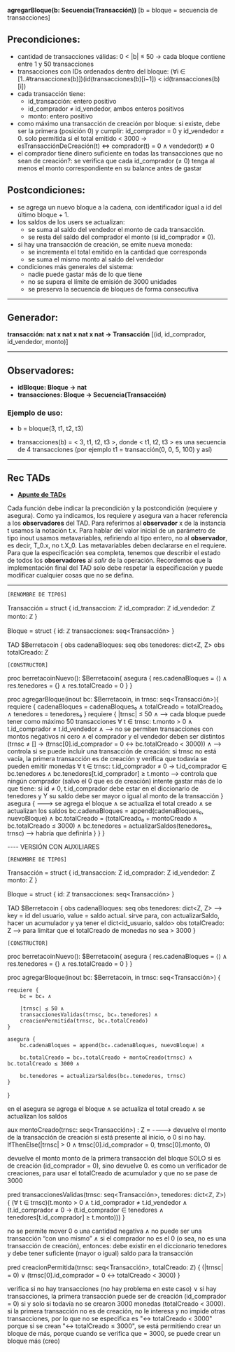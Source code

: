 **agregarBloque(b: Secuencia(Transacción))** [b = bloque = secuencia de transacciones]

## Precondiciones:

- cantidad de transacciones válidas: 0 < |b| ≤ 50 -> cada bloque contiene entre 1 y 50 transacciones
- transacciones con IDs ordenados dentro del bloque: (∀i ∈ [1..#transacciones(b)])(id(transacciones(b)[i−1]) < id(transacciones(b)[i])
- cada transacción tiene:
	- id_transacción: entero positivo
    - id_comprador ≠ id_vendedor, ambos enteros positivos
    - monto: entero positivo
- como máximo una transacción de creación por bloque: si existe, debe ser la primera (posición 0) y cumplir: id_comprador = 0 y id_vendedor ≠ 0. solo permitida si el total emitido < 3000 ->  esTransacciónDeCreación(t) <=> comprador(t) = 0 ∧ vendedor(t) ≠ 0
- el comprador tiene dinero suficiente en todas las transacciones que no sean de creación?: se verifica que cada id_comprador (≠ 0) tenga al menos el monto correspondiente en su balance antes de gastar

## Postcondiciones:

- se agrega un nuevo bloque a la cadena, con identificador igual a id del último bloque + 1.
- los saldos de los users se actualizan:
	- se suma al saldo del vendedor el monto de cada transacción.
	- se resta del saldo del comprador el monto (si id_comprador ≠ 0).
- si hay una transacción de creación, se emite nueva moneda:
	- se incrementa el total emitido en la cantidad que corresponda
	- se suma el mismo monto al saldo del vendedor
- condiciones más generales del sistema:
	- nadie puede gastar más de lo que tiene
	- no se supera el límite de emisión de 3000 unidades
	- se preserva la secuencia de bloques de forma consecutiva

---

## Generador: 

**transacción: nat x nat x nat x nat -> Transacción** [(id, id_comprador, id_vendedor, monto)]

---

## Observadores:

- **idBloque: Bloque -> nat**
- **transacciones: Bloque -> Secuencia(Transacción)**

### Ejemplo de uso:

- b = bloque(3, t1, t2, t3)

- transacciones(b) = < 3, t1, t2, t3 >, donde < t1, t2, t3 > es una secuencia de 4 transacciones (por ejemplo t1 = transacción(0, 0, 5, 100) y así)

---

## Rec TADs
- **[Apunte de TADs](https://github.com/blatth/uba-algo2/blob/main/Apuntes/TADs.pdf)**

Cada función debe indicar la precondición y la postcondición (requiere y asegura). Como ya indicamos, los requiere y asegura van a hacer referencia a los **observadores** del TAD. Para referirnos al **observador** x de la instancia t usamos la notación t.x. Para hablar del valor inicial de un parámetro de tipo inout usamos metavariables, refiriendo al tipo entero, no al **observador**, es decir, T_0.x, no t.X_0. Las metavariables deben declararse en el requiere.
Para que la especificación sea completa, tenemos que describir el estado de todos los **observadores** al _salir_ de la operación. Recordemos que la implementación final del TAD solo debe respetar la especificación y puede modificar cualquier cosas que no se defina.

---

	[RENOMBRE DE TIPOS]
 
Transacción = struct {
  id_transaccion: ℤ
  id_comprador: ℤ
  id_vendedor: ℤ
  monto: ℤ
}
 
Bloque = struct {
  id: ℤ
  transacciones: seq<Transacción>
}
 
TAD $Berretacoin {
  obs cadenaBloques: seq<Bloque>
  obs tenedores: dict<Z, Z>
  obs totalCreado: Z
 
	[CONSTRUCTOR]
 
  proc berretacoinNuevo(): $Berretacoin{
    asegura {
    res.cadenaBloques = ⟨⟩ ∧
    res.tenedores = {} ∧
    res.totalCreado = 0
    	}
	}
 
  proc agregarBloque(inout bc: $Berretacoin, in trnsc: seq<Transacción>){
    requiere {
	cadenaBloques = cadenaBloques₀ ∧
	totalCreado = totalCreado₀ ∧
	tenedores = tenedores₀
		}
	requiere {
    |trnsc| ≤ 50 ∧ --> cada bloque puede tener como máximo 50 transacciones
    ∀ t ∈ trnsc: t.monto > 0 ∧ t.id_comprador ≠ t.id_vendedor ∧ --> no se permiten transacciones con montos negativos ni cero ∧ el comprador y el vendedor deben ser distintos
    (trnsc ≠ [] → (trnsc[0].id_comprador = 0 ↔ bc.totalCreado < 3000)) ∧ --> controla si se puede incluir una transacción de creación: si trnsc no está vacía, la primera transacción es de creación y verifica que todavía se pueden emitir monedas
    ∀ t ∈ trnsc: t.id_comprador ≠ 0 → t.id_comprador ∈ bc.tenedores ∧ bc.tenedores[t.id_comprador] ≥ t.monto --> controla que ningún comprador (salvo el 0 que es de creación) intente gastar más de lo que tiene: si id ≠ 0, t.id_comprador debe estar en el diccionario de tenedores y Y su saldo debe ser mayor o igual al monto de la transacción
    	}
    asegura { ---> se agrega el bloque ∧ se actualiza el total creado ∧ se actualizan los saldos 
    bc.cadenaBloques = append(cadenaBloques₀, nuevoBloque) ∧
    bc.totalCreado = (totalCreado₀ + montoCreado ∧ bc.totalCreado ≤ 3000) ∧
    bc.tenedores = actualizarSaldos(tenedores₀, trnsc) --> habría que definirla
    	}
	}
}


---- VERSIÓN CON AUXILIARES

	[RENOMBRE DE TIPOS]
 
Transacción = struct {
  id_transaccion: Z
  id_comprador: Z
  id_vendedor: Z
  monto: Z
}
 
Bloque = struct {
  id: ℤ
  transacciones: seq<Transacción>
}
 
TAD $Berretacoin {
  obs cadenaBloques: seq<Bloque>
  obs tenedores: dict<Z, Z> --> key = id del usuario, value = saldo actual. sirve para, con actualizarSaldo, hacer un acumulador y ya tener el dict<id_usuario, saldo>
  obs totalCreado: Z --> para limitar que el totalCreado de monedas no sea > 3000
 }

	[CONSTRUCTOR]
 
  proc berretacoinNuevo(): $Berretacoin{
    asegura {
    res.cadenaBloques = ⟨⟩ ∧
    res.tenedores = {} ∧
    res.totalCreado = 0
    	}
	}

proc agregarBloque(inout bc: $Berretacoin, in trnsc: seq<Transacción>) {
    
    requiere {
        bc = bc₀ ∧

        |trnsc| ≤ 50 ∧
        transaccionesValidas(trnsc, bc₀.tenedores) ∧
        creacionPermitida(trnsc, bc₀.totalCreado)
    }

    asegura {
        bc.cadenaBloques = append(bc₀.cadenaBloques, nuevoBloque) ∧

        bc.totalCreado = bc₀.totalCreado + montoCreado(trnsc) ∧ bc.totalCreado ≤ 3000 ∧

        bc.tenedores = actualizarSaldos(bc₀.tenedores, trnsc)
    }
}

en el asegura se agrega el bloque ∧ se actualiza el total creado ∧ se actualizan los saldos 


aux montoCreado(trnsc: seq<Transacción>) : Z = ----> devuelve el monto de la transacción de creación si está presente al inicio, o 0 si no hay.
    IfThenElse(|trnsc| > 0 ∧ trnsc[0].id_comprador = 0, trnsc[0].monto, 0)

devuelve el monto monto de la primera transacción del bloque SOLO si es de creación (id_comprador = 0), sino devuelve 0. es como un verificador de creaciones, para usar el totalCreado de acumulador y que no se pase de 3000  

pred transaccionesValidas(trnsc: seq<Transacción>, tenedores: dict<ℤ, ℤ>) {
    (∀ t ∈ trnsc)(t.monto > 0 ∧ t.id_comprador ≠ t.id_vendedor ∧ (t.id_comprador ≠ 0 → (t.id_comprador ∈ tenedores ∧ tenedores[t.id_comprador] ≥ t.monto)))
}

no se permite mover 0 o una cantidad negativa ∧ no puede ser una transacción “con uno mismo” ∧ si el comprador no es el 0 (o sea, no es una transacción de creación), entonces: debe existir en el diccionario tenedores y debe tener suficiente (mayor o igual) saldo para la transacción

pred creacionPermitida(trnsc: seq<Transacción>, totalCreado: ℤ) {
    (|trnsc| = 0) ∨ (trnsc[0].id_comprador = 0 ↔ totalCreado < 3000)
}

verifica si no hay transacciones (no hay problema en este caso) ∨ si hay transacciones, la primera transacción puede ser de creación (id_comprador = 0) si y solo si todavía no se crearon 3000 monedas (totalCreado < 3000). si la primera transacción no es de creación, no le interesa y no impide otras transacciones, por lo que no se especifica
es  "↔ totalCreado < 3000" porque si se crean "↔ totalCreado ≤ 3000", se está permitiendo crear un bloque de más, porque cuando se verifica que = 3000, se puede crear un bloque más (creo)

